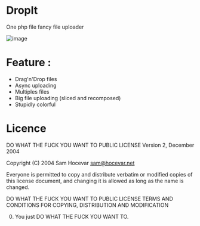 # DropIt
One php file fancy file uploader

![image](https://github.com/RazorMarx/DropIt/assets/16266220/7add8ea6-e286-4b4d-9384-12e135252adb)

# Feature :
- Drag'n'Drop files
- Async uploading
- Multiples files
- Big file uploading (sliced and recomposed)
- Stupidly colorful


# Licence
DO WHAT THE FUCK YOU WANT TO PUBLIC LICENSE
Version 2, December 2004

Copyright (C) 2004 Sam Hocevar <sam@hocevar.net>

Everyone is permitted to copy and distribute verbatim or modified
copies of this license document, and changing it is allowed as long
as the name is changed.

DO WHAT THE FUCK YOU WANT TO PUBLIC LICENSE
TERMS AND CONDITIONS FOR COPYING, DISTRIBUTION AND MODIFICATION

0. You just DO WHAT THE FUCK YOU WANT TO.